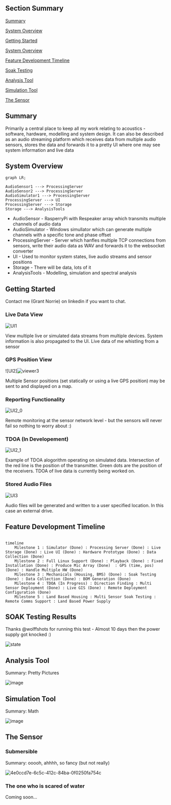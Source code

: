 ## Section Summary

[Summary](#summary)

[System Overview](#system-overview)

[Getting Started](getting-started)

[System Overview](#system-overview)

[Feature Development Timeline](#feature-development-timeline)

[Soak Testing](#soak-testing)

[Analysis Tool](#analysis-tool)

[Simulation Tool](#simulation-tool)

[The Sensor](#the-Sensor)

## Summary <a id='summary'></a>

Primarily a central place to keep all my work relating to acoustics - software, hardware, modelling and system design.
It can also be described as an audio streaming platform which receives data from multiple audio sensors, stores the data and forwards it to a pretty UI where one may see system information and live data

## System Overview <a id='system-overview'></a>

``` mermaid
graph LR; 

AudioSensor1 ---> ProcessingServer
AudioSensor2 ---> ProcessingServer
AudioSimulator1 ---> ProcessingServer
ProcessingServer ---> UI
ProcessingServer ---> Storage
Storage ---> AnalysisTools
```

- AudioSensor - RasperryPi with Respeaker array which transmits multiple channels of audio data
- AudioSimulator - Windows simullator which can generate multiple channels with a specific tone and phase offset
- ProcessingServer - Server which hanfles multiple TCP connections from sensors, write their audio data as WAV and forwards it to the websocket converter
- UI - Used to monitor system states, live audio streams and sensor positions
- Storage - There will be data, lots of it
- AnalysisTools - Modelling, simulation and spectral analysis

## Getting Started <a id='getting-started'></a>

Contact me (Grant Norrie) on linkedin if you want to chat.

### Live Data View
![UI1](https://github.com/user-attachments/assets/349da6b3-53e2-4414-a929-9734ddffc4ff)

View multiple live or simulated data streams from multiple devices. System information is also propagated to the UI.
Live data of me whistling from a sensor 

### GPS Position View

![UI2]![viewer3](https://github.com/user-attachments/assets/077cb4e3-76e9-475f-8945-7a2634b33076)

Multiple Sensor positions (set statically or using a live GPS position) may be sent to and displayed on a map.

### Reporting Functionality

![UI2_0](https://github.com/user-attachments/assets/e4802f94-ccd8-4b64-808c-44f7b5901438)

Remote monitoring at the sensor network level - but the sensors will never fail so nothing to worry about :)

### TDOA (In Developement)

![UI2_1](https://github.com/user-attachments/assets/2619c5a6-5453-475e-9cc8-33ea07954e7a)

Example of TDOA alogorithm operating on simulated data. Intersection of the red line is the position of the transmitter.
Green dots are the position of the receivers. TDOA of live data is currently being worked on.

### Stored Audio Files
![UI3](https://github.com/user-attachments/assets/13481f1a-f830-4916-ad1b-252be7273274)

Audio files will be generated and written to a user specified location. In this case an external drive.

## Feature Development Timeline <a id='feature-development-timeline'></a>

``` mermaid

timeline
    Milestone 1 : Simulator (Done) : Processing Server (Done) : Live Storage (Done) : Live UI (Done) : Hardware Prototype (Done) : Data Collection (Done)
    Milestone 2 : Full Linux Support (Done) : Playback (Done) : Fixed Installation (Done) : Produce Mic Array (Done)  : GPS (time, pos) (Done) : Handle Multiple HW (Done)
    Milestone 3 : Mechanicals (Housing, BMS) (Done) : Soak Testing (Done) : Data Collection (Done) : BOM Generation (Done)
    Milestone 4 : TDOA (In Progress) : Direction Finding : Multi Sensor Deployment (Done) : Live GIS (Done) : Remote Deployment Configuration (Done)
    Milestone 5 : Land Based Housing : Multi Sensor Soak Testing : Remote Comms Support : Land Based Power Supply

```

## SOAK Testing Results <a id='soak-testing'></a>

Thanks @wolffshots for running this test - Almost 10 days then the power supply got knocked :)

![state](https://github.com/user-attachments/assets/4fd4cf89-c9ec-4f02-9d80-2687dc0bb9fe)

## Analysis Tool <a id='analysis-tool'></a>

Summary: Pretty Pictures

![image](https://github.com/user-attachments/assets/a291fa32-e309-4f22-92dc-7a0a0517091d)

## Simulation Tool <a id='simulation-tool'></a>

Summary: Math

![image](https://github.com/user-attachments/assets/a60f390f-bf28-405d-b4df-99b001e7ba51)

## The Sensor <a id='the-sensor'></a>

### Submersible

Summary: ooooh, ahhhh, so fancy (but not really)

![4e0ccd7e-6c5c-412c-84ba-0f0250fa754c](https://github.com/user-attachments/assets/4c8143ef-6a3e-480b-8d98-dbaa7b118c18)

### The one who is scared of water

Coming soon...


